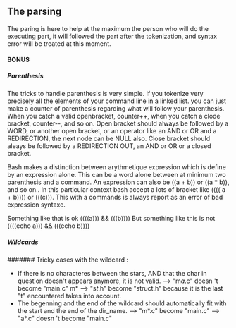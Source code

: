## The parsing

The paring is here to help at the maximum the person who will do the executing part, it will followed the part after the tokenization, and syntax error will be treated at this moment.

#### BONUS
##### Parenthesis

The tricks to handle parenthesis is very simple. 
If you tokenize very precisely all the elements of your command line in a linked list. you can just make a counter of parenthesis regarding what will follow your parenthesis.
When you catch a valid openbracket, counter++, when you catch a clode bracket, counter--, and so on.
Open bracket should always be followed by a WORD, or another open bracket, or an operator like an AND or OR and a REDIRECTION, the next node can be NULL also.
Close bracket should aleays be followed by a REDIRECTION OUT, an AND or OR or a closed bracket.

Bash makes a distinction between arythmetique expression which is define by an expression alone. This can be a word alone between at minimum two parenthesis and a command. An expression can also be ((a + b)) or ((a * b)), and so on.. 
In this particular context bash accept a lots of bracket like (((( a + b)))) or (((c))). This with a commands is always report as an error of bad expression syntaxe.

Something like that is ok ((((a))) && (((b))))
But something like this is not ((((echo a))) && (((echo b))))

##### Wildcards

####### Tricky cases with the wildcard :
- If there is no characteres between the stars, AND that the char in question doesn't appears anymore, it is not valid.
--> "m*a*.c" doesn 't become "main.c" m*
--> "s*t*.h" become "struct.h" because it is the last "t" encountered takes into account.
- The begenning and the end of the wildcard should automatically fit with the start and the end of the dir_name.
--> "m*.c" become "main.c"
--> "a*.c" doesn 't become "main.c"
